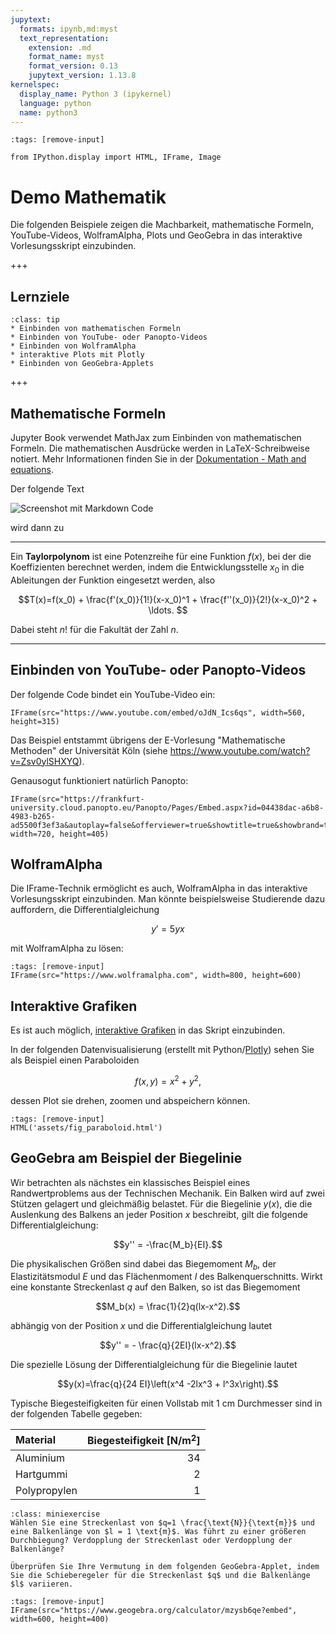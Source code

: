 ```yaml
---
jupytext:
  formats: ipynb,md:myst
  text_representation:
    extension: .md
    format_name: myst
    format_version: 0.13
    jupytext_version: 1.13.8
kernelspec:
  display_name: Python 3 (ipykernel)
  language: python
  name: python3
---
```


```{code-cell} ipython3
:tags: [remove-input]

from IPython.display import HTML, IFrame, Image
```

# Demo Mathematik

Die folgenden Beispiele zeigen die Machbarkeit, mathematische Formeln,
YouTube-Videos, WolframAlpha, Plots und GeoGebra in das interaktive Vorlesungsskript
einzubinden.

+++

## Lernziele

```{admonition} Lernziele
:class: tip
* Einbinden von mathematischen Formeln
* Einbinden von YouTube- oder Panopto-Videos
* Einbinden von WolframAlpha
* interaktive Plots mit Plotly
* Einbinden von GeoGebra-Applets
```

+++

## Mathematische Formeln

Jupyter Book verwendet MathJax zum Einbinden von mathematischen Formeln. Die mathematischen Ausdrücke werden in LaTeX-Schreibweise notiert. Mehr Informationen finden Sie in der [Dokumentation - Math and equations](https://jupyterbook.org/en/stable/content/math.html).

Der folgende Text 

![Screenshot mit Markdown Code](pics/part03_03_markdown.png)


wird dann zu

---

Ein **Taylorpolynom** ist eine Potenzreihe für eine Funktion $f(x)$, bei der die Koeffizienten berechnet werden, indem die Entwicklungsstelle $x_0$ in die Ableitungen der Funktion eingesetzt werden, also

$$T(x)=f(x_0) + \frac{f'(x_0)}{1!}(x-x_0)^1 + \frac{f''(x_0)}{2!}(x-x_0)^2 + \ldots. $$

Dabei steht $n!$ für die Fakultät der Zahl $n$.

---

## Einbinden von YouTube- oder Panopto-Videos

Der folgende Code bindet ein YouTube-Video ein:

```{code-cell} ipython3
IFrame(src="https://www.youtube.com/embed/oJdN_Ics6qs", width=560, height=315)
```

Das Beispiel entstammt übrigens der E-Vorlesung "Mathematische Methoden"
der Universität Köln (siehe https://www.youtube.com/watch?v=Zsv0ylSHXYQ).

Genausogut funktioniert natürlich Panopto:

```{code-cell} ipython3
IFrame(src="https://frankfurt-university.cloud.panopto.eu/Panopto/Pages/Embed.aspx?id=04438dac-a6b8-4983-b265-ad5500f3ef3a&autoplay=false&offerviewer=true&showtitle=true&showbrand=true&captions=false&interactivity=all", width=720, height=405)
```

## WolframAlpha

Die IFrame-Technik ermöglicht es auch, WolframAlpha in das interaktive Vorlesungsskript einzubinden. Man könnte beispielsweise Studierende dazu auffordern, die Differentialgleichung

$$y'=5yx$$

mit WolframAlpha zu lösen:

```{code-cell} ipython3
:tags: [remove-input]
IFrame(src="https://www.wolframalpha.com", width=800, height=600)
```

## Interaktive Grafiken

Es ist auch möglich, [interaktive
Grafiken](https://jupyterbook.org/en/stable/interactive/interactive.html) in das
Skript einzubinden.

In der folgenden Datenvisualisierung (erstellt mit
Python/[Plotly](https://plotly.com/python/)) sehen Sie als Beispiel einen
Paraboloiden

$$f(x,y) = x^2 + y^2,$$

dessen Plot sie drehen, zoomen und abspeichern können. 

```{code-cell} ipython3
:tags: [remove-input]
HTML('assets/fig_paraboloid.html')
```

## GeoGebra am Beispiel der Biegelinie

Wir betrachten als nächstes ein klassisches Beispiel eines Randwertproblems aus
der Technischen Mechanik. Ein Balken wird auf zwei Stützen gelagert und
gleichmäßig belastet. Für die Biegelinie $y(x)$, die die Auslenkung des Balkens
an jeder Position $x$ beschreibt, gilt die folgende Differentialgleichung:

$$y'' = -\frac{M_b}{EI}.$$

Die physikalischen Größen sind dabei das Biegemoment $M_b$, der
Elastizitätsmodul $E$ und das Flächenmoment $I$ des Balkenquerschnitts. Wirkt
eine konstante Streckenlast $q$ auf den Balken, so ist das Biegemoment

$$M_b(x) = \frac{1}{2}q(lx-x^2).$$

abhängig von der Position $x$ und die Differentialgleichung lautet

$$y'' = - \frac{q}{2EI}(lx-x^2).$$

Die spezielle Lösung der Differentialgleichung für die Biegelinie lautet

$$y(x)=\frac{q}{24 EI}\left(x^4 -2lx^3 + l^3x\right).$$

Typische Biegesteifigkeiten für einen Vollstab mit 1 cm Durchmesser sind in der
folgenden Tabelle gegeben:

| Material | Biegesteifigkeit [N/m$^2$] |
| :--- | ---: |
| Aluminium   | 34    |
| Hartgummi    | 2    |
| Polypropylen | 1    |

```{admonition} Mini-Übung
:class: miniexercise
Wählen Sie eine Streckenlast von $q=1 \frac{\text{N}}{\text{m}}$ und eine Balkenlänge von $l = 1 \text{m}$. Was führt zu einer größeren Durchbiegung? Verdopplung der Streckenlast oder Verdopplung der Balkenlänge?

Überprüfen Sie Ihre Vermutung in dem folgenden GeoGebra-Applet, indem Sie die Schieberegeler für die Streckenlast $q$ und die Balkenlänge $l$ variieren.
```

```{code-cell} ipython3
:tags: [remove-input]
IFrame(src="https://www.geogebra.org/calculator/mzysb6qe?embed", width=600, height=400)
```

